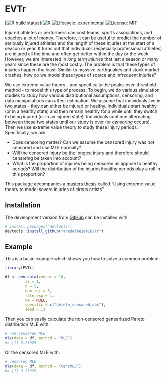 
<!-- README.md is generated from README.Rmd. Please edit that file -->

# EVTr

<!-- badges: start -->

\[![R build
status](https://github.com/aredelmeier/EVTr/workflows/R-CMD-check/badge.svg)\](![R](https://github.com/aredelmeier/EVTr/workflows/R/badge.svg?branch=master)
[![Lifecycle:
experimental](https://img.shields.io/badge/lifecycle-experimental-orange.svg)](https://www.tidyverse.org/lifecycle/#experimental)
[![License:
MIT](https://img.shields.io/badge/License-MIT-yellow.svg)](https://opensource.org/licenses/MIT)
<!-- badges: end -->

Injured athletes or performers can cost teams, sports associations, and
coaches a lot of money. Therefore, it can be useful to predict the
number of seriously injured athletes and the length of these injuries at
the start of a season or year. It turns out that individuals (especially
professional athletes) are injured all the time and often get better
within the day or the week. However, we are interested in *long term
injuries* that last a season or many years since these are the most
costly. The problem is that these types of injuries happen the least.
Similar to massive earthquakes and stock market crashes, how do we model
these types of scarce and infrequent injuries?

We use extreme value theory - and specifically the peaks-over-threshold
method - to model this type of process. To begin, we do various
simulation studies to study how various distributional assumptions,
censoring, and data manipulations can affect estimation. We assume that
individuals live in two states - they can either be injured or healthy.
Individuals start healthy (or in a healthy state) and then remain
healthy for a while until they switch to being injured (or in an injured
state). Individuals continue alternating between these two states until
our study is over (or *censoring* occurs). Then we use extreme value
theory to study these injury periods. Specifically, we ask

  - Does censoring matter? Can we assume the censored injury was not
    censored and use MLE normally?
  - Will the censored injury be the longest injury and therefore should
    censoring be taken into account?
  - What is the proportion of injuries being censored as appose to
    healthy periods? Will the distribution of the injuries/healthy
    periods play a roll in this proportion?

This package accompanies a [masters
thesis](https://escholarship.mcgill.ca/concern/theses/fn107132j) called
“Using extreme value theory to model severe injuries of circus
artists”.

## Installation

The development version from [GitHub](https://github.com/) can be
installed with:

``` r
# install.packages("devtools")
devtools::install_github("aredelmeier/EVTr")
```

## Example

This is a basic example which shows you how to solve a common problem:

``` r
library(EVTr)

df <- gen_data(censor = 10,
         xi = 1,
         n = 5,
         num_inj = 5,
         rate_exp = 1,
         ne = NULL,
         specific = c("delete_censored_obs"),
         seed = 1)
```

Then you can easily calculate the non-censored genearlized Pareto
distribution MLE with:

``` r
# non-censored MLE
mle(data = df, method = "MLE")
#> [1] 0.21929
```

Or the censored MLE with:

``` r
# censored MLE
mle(data = df, method = "CensMLE")
#> [1] 0.21929
```
